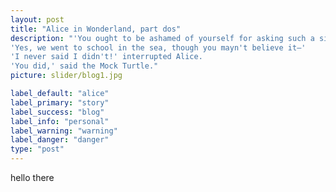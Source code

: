 ```yaml
---
layout: post
title: "Alice in Wonderland, part dos"
description: "'You ought to be ashamed of yourself for asking such a simple question,' added the Gryphon; and then they both sat silent and looked at poor Alice, who felt ready to sink into the earth. At last the Gryphon said to the Mock Turtle, 'Drive on, old fellow! Don't be all day about it!' and he went on in these words:
'Yes, we went to school in the sea, though you mayn't believe it—'
'I never said I didn't!' interrupted Alice.
'You did,' said the Mock Turtle."
picture: slider/blog1.jpg

label_default: "alice"
label_primary: "story"
label_success: "blog"
label_info: "personal"
label_warning: "warning"
label_danger: "danger"
type: "post"
---
```


hello there
